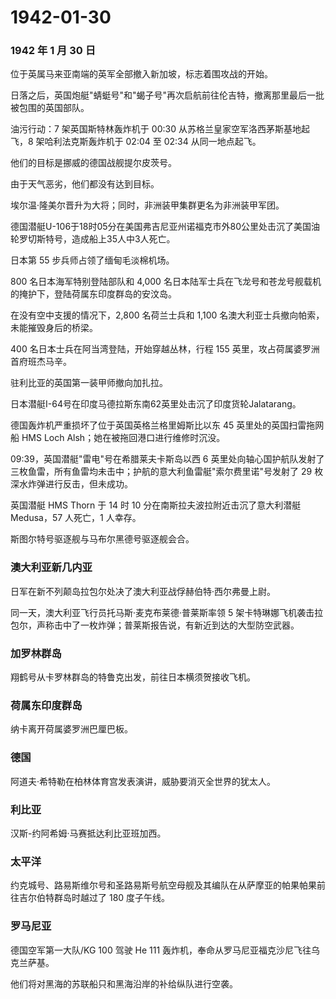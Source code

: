 # 1942-01-30

### 1942 年 1 月 30 日

位于英属马来亚南端的英军全部撤入新加坡，标志着围攻战的开始。

日落之后，英国炮艇"蜻蜓号"和"蝎子号"再次启航前往伦吉特，撤离那里最后一批被包围的英国部队。

油污行动：7 架英国斯特林轰炸机于 00:30
从苏格兰皇家空军洛西茅斯基地起飞，8 架哈利法克斯轰炸机于 02:04 至 02:34
从同一地点起飞。

他们的目标是挪威的德国战舰提尔皮茨号。

由于天气恶劣，他们都没有达到目标。

埃尔温·隆美尔晋升为大将；同时，非洲装甲集群更名为非洲装甲军团。

德国潜艇U-106于18时05分在美国弗吉尼亚州诺福克市外80公里处击沉了美国油轮罗切斯特号，造成船上35人中3人死亡。

日本第 55 步兵师占领了缅甸毛淡棉机场。

800 名日本海军特别登陆部队和 4,000
名日本陆军士兵在飞龙号和苍龙号舰载机的掩护下，登陆荷属东印度群岛的安汶岛。

在没有空中支援的情况下，2,800 名荷兰士兵和 1,100
名澳大利亚士兵撤向帕索，未能摧毁身后的桥梁。

400 名日本士兵在阿当湾登陆，开始穿越丛林，行程 155
英里，攻占荷属婆罗洲首府班杰马辛。

驻利比亚的英国第一装甲师撤向加扎拉。

日本潜艇I-64号在印度马德拉斯东南62英里处击沉了印度货轮Jalatarang。

德国轰炸机严重损坏了位于英国英格兰格里姆斯比以东 45
英里处的英国扫雷拖网船 HMS Loch Alsh；她在被拖回港口进行维修时沉没。

09:39，英国潜艇"雷电"号在希腊莱夫卡斯岛以西 6
英里处向轴心国护航队发射了三枚鱼雷，所有鱼雷均未击中；护航的意大利鱼雷艇"索尔费里诺"号发射了
29 枚深水炸弹进行反击，但未成功。

英国潜艇 HMS Thorn 于 14 时 10 分在南斯拉夫波拉附近击沉了意大利潜艇
Medusa，57 人死亡，1 人幸存。

斯图尔特号驱逐舰与马布尔黑德号驱逐舰会合。

### 澳大利亚新几内亚

日军在新不列颠岛拉包尔处决了澳大利亚战俘赫伯特·西尔弗曼上尉。

同一天，澳大利亚飞行员托马斯·麦克布莱德·普莱斯率领 5
架卡特琳娜飞机袭击拉包尔，声称击中了一枚炸弹；普莱斯报告说，有新近到达的大型防空武器。

### 加罗林群岛

翔鹤号从卡罗林群岛的特鲁克出发，前往日本横须贺接收飞机。

### 荷属东印度群岛

纳卡离开荷属婆罗洲巴厘巴板。

### 德国

阿道夫·希特勒在柏林体育宫发表演讲，威胁要消灭全世界的犹太人。

### 利比亚

汉斯-约阿希姆·马赛抵达利比亚班加西。

### 太平洋

约克城号、路易斯维尔号和圣路易斯号航空母舰及其编队在从萨摩亚的帕果帕果前往吉尔伯特群岛时越过了
180 度子午线。

### 罗马尼亚

德国空军第一大队/KG 100 驾驶 He 111
轰炸机，奉命从罗马尼亚福克沙尼飞往乌克兰萨基。

他们将对黑海的苏联船只和黑海沿岸的补给纵队进行空袭。